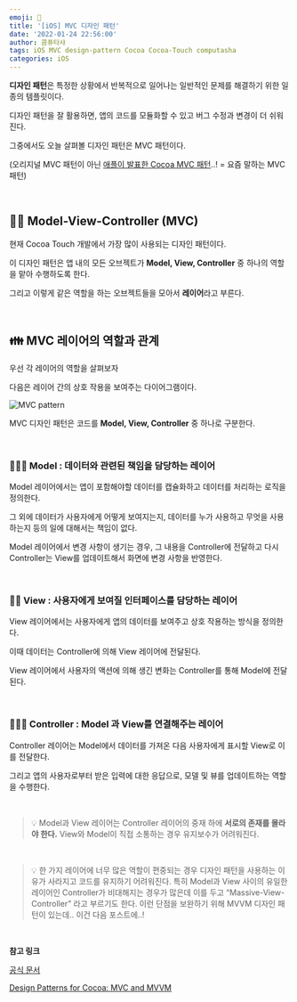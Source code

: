 ```yaml
---
emoji: 📱
title: '[iOS] MVC 디자인 패턴'
date: '2022-01-24 22:56:00'
author: 콤퓨타샤
tags: iOS MVC design-pattern Cocoa Cocoa-Touch computasha
categories: iOS
---
```


**디자인 패턴**은 특정한 상황에서 반복적으로 일어나는 일반적인 문제를 해결하기 위한 일종의 템플릿이다.

디자인 패턴을 잘 활용하면, 앱의 코드를 모듈화할 수 있고  버그 수정과 변경이 더 쉬워진다.

그중에서도 오늘 살펴볼 디자인 패턴은 MVC 패턴이다.

(오리지널 MVC 패턴이 아닌 [애플이 발표한 Cocoa MVC 패턴](https://developer.apple.com/library/archive/documentation/General/Conceptual/DevPedia-CocoaCore/MVC.html)..! = 요즘 말하는 MVC 패턴)

<br>

## 🤳🏻 Model-View-Controller (MVC)

현재 Cocoa Touch 개발에서 가장 많이 사용되는 디자인 패턴이다.

이 디자인 패턴은 앱 내의 모든 오브젝트가 **Model, View, Controller** 중 하나의 역할을 맡아 수행하도록 한다.

그리고 이렇게 같은 역할을 하는 오브젝트들을 모아서 **레이어**라고 부른다.

<br>

## 👪 MVC 레이어의 역할과 관계

우선 각 레이어의 역할을 살펴보자

다음은 레이어 간의 상호 작용을 보여주는 다이어그램이다.

![MVC pattern](/MVC.png)

MVC 디자인 패턴은 코드를 **Model, View, Controller** 중 하나로 구분한다. 

<br>

### 💁🏻‍♂️ Model : 데이터와 관련된 책임을 담당하는 레이어

Model 레이어에서는 앱이 포함해야할 데이터를 캡슐화하고 데이터를 처리하는 로직을 정의한다. 

그 외에 데이터가 사용자에게 어떻게 보여지는지, 데이터를 누가 사용하고 무엇을 사용하는지 등의 일에 대해서는 책임이 없다.

Model 레이어에서 변경 사항이 생기는 경우, 그 내용을 Controller에 전달하고 다시 Controller는 View를 업데이트해서 화면에 변경 사항을 반영한다.

<br>

### 💁🏻 View : 사용자에게 보여질 인터페이스를 담당하는 레이어

View 레이어에서는 사용자에게 앱의 데이터를 보여주고 상호 작용하는 방식을 정의한다. 

이때 데이터는 Controller에 의해 View 레이어에 전달된다.

View 레이어에서 사용자의 액션에 의해 생긴 변화는 Controller를 통해 Model에 전달된다.

<br>

### 💁🏻‍♀️ Controller : Model 과 View를 연결해주는 레이어

Controller 레이어는 Model에서 데이터를 가져온 다음 사용자에게 표시할 View로 이를 전달한다.

그리고 앱의 사용자로부터 받은 입력에 대한 응답으로, 모델 및 뷰를 업데이트하는 역할을 수행한다. 

<br>


> 💡 Model과 View 레이어는 Controller 레이어의 중재 하에 **서로의 존재를 몰라야 한다.** 
> View와 Model이 직접 소통하는 경우 유지보수가 어려워진다.

<br>

> 💡 한 가지 레이어에 너무 많은 역할이 편중되는 경우 디자인 패턴을 사용하는 이유가 사라지고 코드를 유지하기 어려워진다. 특히 Model과 View 사이의 유일한 레이어인 Controller가 비대해지는 경우가 많은데 이를 두고 “Massive-View-Controller” 라고 부르기도 한다. 이런 단점을 보완하기 위해 MVVM 디자인 패턴이 있는데.. 이건 다음 포스트에..!

<br>

**참고 링크**

[공식 문서](https://developer.apple.com/library/archive/documentation/General/Conceptual/DevPedia-CocoaCore/MVC.html)

[Design Patterns for Cocoa: MVC and MVVM](https://code.tutsplus.com/articles/cocoa-architectural-patterns-mvc-and-mvvm--cms-30265)

<br><br>

```toc

```
